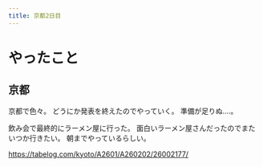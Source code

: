 ```yaml
---
title: 京都2日目
---
```


# やったこと

## 京都

京都で色々。
どうにか発表を終えたのでやっていく。
準備が足りぬ‥‥。

飲み会で最終的にラーメン屋に行った。
面白いラーメン屋さんだったのでまたいつか行きたい。
朝までやっているらしい。

<https://tabelog.com/kyoto/A2601/A260202/26002177/>
